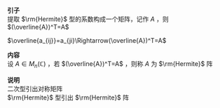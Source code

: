 **引子**  
提取 $\rm{Hermite}$ 型的系数构成一个矩阵，记作 $A$ ，则 $(\overline{A})^T=A$   
  
 $\overline{a_{ij}}=a_{ji}\Rightarrow(\overline{A})^T=A$   
  
**内容**  
设 $A\in M_n(\mathbb{C})$ ，若 $(\overline{A})^T=A$ ，则称 $A$ 为 $\rm{Hermite}$ 阵  
  
**说明**  
二次型引出对称矩阵  
 $\rm{Hermite}$ 型引出 $\rm{Hermite}$ 阵  
